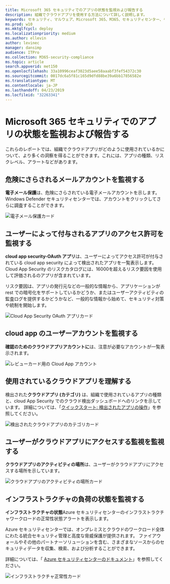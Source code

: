 ```yaml
---
title: Microsoft 365 セキュリティでのアプリの状態を監視および報告する
description: 組織でクラウドアプリを使用する方法について詳しく説明します。
keywords: セキュリティ、マルウェア、Microsoft 365、M365、セキュリティセンター、モニター、レポート、アプリ
ms.prod: w10
ms.mktglfcycl: deploy
ms.localizationpriority: medium
ms.author: ellevin
author: levinec
manager: dansimp
audience: ITPro
ms.collection: M365-security-compliance
ms.topic: article
search.appverid: met150
ms.openlocfilehash: 33a10996ceaf3023d5aee58aaabf3fef54372c30
ms.sourcegitcommit: 0017dc6a5f81c165d9dfd88be39a6bb17856582e
ms.translationtype: MT
ms.contentlocale: ja-JP
ms.lasthandoff: 04/23/2019
ms.locfileid: "32263341"
---
```

# <a name="monitor-and-report-app-status-in-microsoft-365-security"></a>Microsoft 365 セキュリティでのアプリの状態を監視および報告する


これらのレポートでは、組織でクラウドアプリがどのように使用されているかについて、より多くの洞察を得ることができます。これには、アプリの種類、リスクレベル、アラートなどがあります。

## <a name="monitor-email-accounts-at-risk"></a>危険にさらされるメールアカウントを監視する

**電子メール保護**は、危険にさらされている電子メールアカウントを示します。 Windows Defender セキュリティセンターでは、アカウントをクリックしてさらに調査することができます。

![電子メール保護カード](./media/security-docs/email-protection.png)

## <a name="monitor-app-permissions-granted-by-users"></a>ユーザーによって付与されるアプリのアクセス許可を監視する

**cloud app security-OAuth アプリ**は、ユーザーによってアクセス許可が付与されている cloud app security によって検出されたアプリを一覧表示します。 Cloud App Security のリスクカタログには、16000を超えるリスク要因を使用して評価されるのアプリが含まれています。

リスク要因は、アプリの発行元などの一般的な情報から、アプリケーションが rest での暗号化をサポートしているかどうか、またはユーザーアクティビティの監査ログを提供するかどうかなど、一般的な情報から始めて、セキュリティ対策や統制を開始します。

![Cloud App Security OAuth アプリカード](./media/security-docs/cloud-app-security-oauth-apps.png)

## <a name="monitor-cloud-app-user-accounts"></a>cloud app のユーザーアカウントを監視する

**確認のためのクラウドアプリアカウントに**は、注意が必要なアカウントが一覧表示されます。

![レビューカード用の Cloud App アカウント](./media/security-docs/cloud-app-accounts-for-review.png)

## <a name="understand-which-cloud-apps-are-used"></a>使用されているクラウドアプリを理解する

検出された**クラウドアプリ (カテゴリ)** は、組織で使用されているアプリの種類と、cloud App Security でのクラウド検出ダッシュボードへのリンクを示しています。 詳細については、「[クイックスタート: 検出されたアプリの操作](https://docs.microsoft.com/cloud-app-security/discovered-apps)」を参照してください。  

![検出されたクラウドアプリのカテゴリカード](./media/security-docs/discovered-cloud-apps-categories.png)

## <a name="monitor-where-users-access-cloud-apps"></a>ユーザーがクラウドアプリにアクセスする監視を監視する

**クラウドアプリのアクティビティの場所**は、ユーザーがクラウドアプリにアクセスする場所を示しています。

![クラウドアプリのアクティビティの場所カード](./media/security-docs/cloud-app-activity-locations.png)

## <a name="monitor-health-for-infrastructure-workloads"></a>インフラストラクチャの負荷の状態を監視する

**インフラストラクチャの状態**Azure セキュリティセンターのインフラストラクチャワークロードの正常性状態アラートを表示します。

Azure セキュリティセンターでは、オンプレミスとクラウドのワークロード全体にわたる統合セキュリティ管理と高度な脅威保護が提供されます。 ファイアウォールやその他のパートナーソリューションを含む、さまざまなソースからのセキュリティデータを収集、検索、および分析することができます。

詳細については、「 [Azure セキュリティセンターのドキュメント](https://docs.microsoft.com/azure/security-center/)」を参照してください。

![インフラストラクチャ正常性カード](./media/security-docs/infrastructure-health.png)
